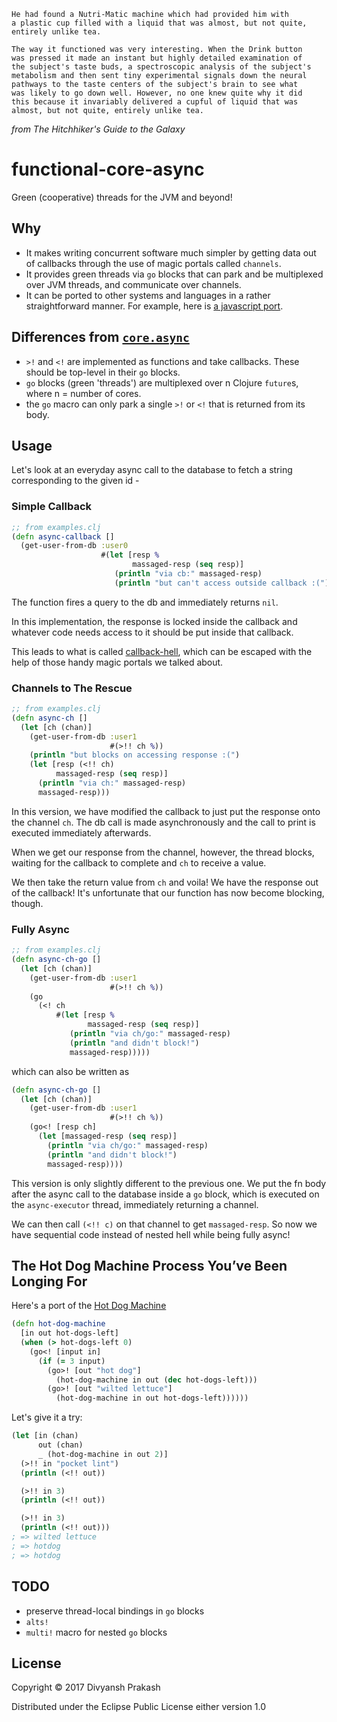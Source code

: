 ```
He had found a Nutri-Matic machine which had provided him with
a plastic cup filled with a liquid that was almost, but not quite,
entirely unlike tea.

The way it functioned was very interesting. When the Drink button
was pressed it made an instant but highly detailed examination of
the subject's taste buds, a spectroscopic analysis of the subject's
metabolism and then sent tiny experimental signals down the neural
pathways to the taste centers of the subject's brain to see what
was likely to go down well. However, no one knew quite why it did
this because it invariably delivered a cupful of liquid that was
almost, but not quite, entirely unlike tea.
```
*from The Hitchhiker's Guide to the Galaxy*

# functional-core-async

Green (cooperative) threads for the JVM and beyond!

## Why

- It makes writing concurrent software much simpler by getting data out of callbacks
through the use of magic portals called `channels`.
- It provides green threads via `go` blocks that can park and be multiplexed over JVM threads,
and communicate over channels.
- It can be ported to other systems and languages in a rather straightforward manner.
For example, here is [a javascript port](https://github.com/divs1210/coroutines.js).

## Differences from [`core.async`](https://github.com/clojure/core.async)
- `>!` and `<!` are implemented as functions and take callbacks. These should be top-level in their `go` blocks.
- `go` blocks (green 'threads') are multiplexed over n Clojure `future`s, where n = number of cores.
- the `go` macro can only park a single `>!` or `<!` that is returned from its body.

## Usage

Let's look at an everyday async call to the database to fetch a string
corresponding to the given id -

### Simple Callback
```clojure
;; from examples.clj
(defn async-callback []
  (get-user-from-db :user0
                    #(let [resp %
                           massaged-resp (seq resp)]
                       (println "via cb:" massaged-resp)
                       (println "but can't access outside callback :("))))
```

The function fires a query to the db and immediately returns `nil`.

In this implementation, the response is locked inside the callback
and whatever code needs access to it should be put inside that callback.

This leads to what is called [callback-hell](http://callbackhell.com/),
which can be escaped with the help of those handy magic portals we talked about.

### Channels to The Rescue
```clojure
;; from examples.clj
(defn async-ch []
  (let [ch (chan)]
    (get-user-from-db :user1
                      #(>!! ch %))
    (println "but blocks on accessing response :(")
    (let [resp (<!! ch)
          massaged-resp (seq resp)]
      (println "via ch:" massaged-resp)
      massaged-resp)))
```

In this version, we have modified the callback to just put the response onto
the channel `ch`. The db call is made asynchronously and the call to print
is executed immediately afterwards.

When we get our response from the channel, however, the thread blocks, waiting
for the callback to complete and `ch` to receive a value.

We then take the return value from `ch` and voila! We have the response out of
the callback! It's unfortunate that our function has now become blocking, though.

### Fully Async
```clojure
;; from examples.clj
(defn async-ch-go []
  (let [ch (chan)]
    (get-user-from-db :user1
                      #(>!! ch %))
    (go
      (<! ch
          #(let [resp %
                 massaged-resp (seq resp)]
             (println "via ch/go:" massaged-resp)
             (println "and didn't block!")
             massaged-resp)))))
```
which can also be written as
```clojure
(defn async-ch-go []
  (let [ch (chan)]
    (get-user-from-db :user1
                      #(>!! ch %))
    (go<! [resp ch]
      (let [massaged-resp (seq resp)]
        (println "via ch/go:" massaged-resp)
        (println "and didn't block!")
        massaged-resp))))
```

This version is only slightly different to the previous one.
We put the fn body after the async call to the database inside
a `go` block, which is executed on the `async-executor` thread,
immediately returning a channel.

We can then call `(<!! c)` on that channel to get `massaged-resp`.
So now we have sequential code instead of nested hell while
being fully async!

## The Hot Dog Machine Process You’ve Been Longing For

Here's a port of the [Hot Dog Machine](https://www.braveclojure.com/core-async/)

```clojure
(defn hot-dog-machine
  [in out hot-dogs-left]
  (when (> hot-dogs-left 0)
    (go<! [input in]
      (if (= 3 input)
        (go>! [out "hot dog"]
          (hot-dog-machine in out (dec hot-dogs-left)))
        (go>! [out "wilted lettuce"]
          (hot-dog-machine in out hot-dogs-left))))))
```
Let's give it a try:
```clojure
(let [in (chan)
      out (chan)
      _ (hot-dog-machine in out 2)]
  (>!! in "pocket lint")
  (println (<!! out))

  (>!! in 3)
  (println (<!! out))

  (>!! in 3)
  (println (<!! out)))
; => wilted lettuce
; => hotdog
; => hotdog
```

## TODO

* preserve thread-local bindings in `go` blocks
* `alts!`
* `multi!` macro for nested `go` blocks

## License

Copyright © 2017 Divyansh Prakash

Distributed under the Eclipse Public License either version 1.0
